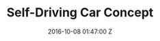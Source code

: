 ---
title: Self-Driving Car Concept
date: 2016-10-08 01:47:00 Z
image: /uploads/car-4.png
year: SPRING 2014
tag: 3D Modelling
description: Lorem ipsum dolor sit amet, consectetur adipisicing elit. Voluptatem incidunt dolore mollitia cum quas voluptates unde vel saepe accusantium quod amet eveniet dolorem natus earum, architecto deserunt esse nisi libero!
link: https://www.behance.net/gallery/42720279/Tesla-Model-A-Self-driving-concept-vehicle
link-title: Car Concept
---